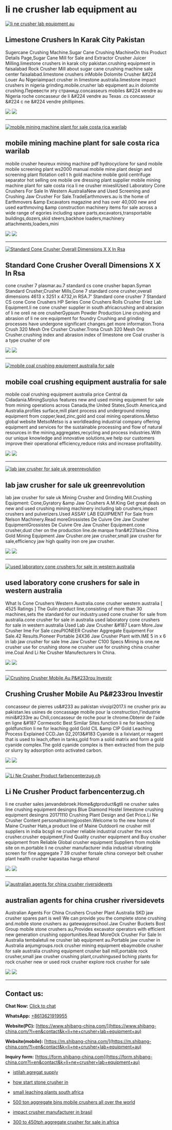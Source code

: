 # li ne crusher lab equipment au

<a href="https://swt.shibang-china.com/?l=en&img&k=li+ne+crusher+lab+equipment+au" target="_blank">![li ne crusher lab equipment au](http://static.shibang-china.com/all-800x300/1144.jpg)</a>

## Limestone Crushers In Karak City Pakistan
Sugercane Crushing Machine.Sugar Cane Crushing MachineOn this Product Details Page,Sugar Cane Mill for Sale and Extractor Crusher Juicer Milling.limestone crushers in karak city pakistan.crushing equipment in faisalabad Rock Crusher Mill about sugar cane crushing machine sale center faisalabad.limestone crushers inMobile Dolomite Crusher &#224 Louer Au Nigeriaimpact crusher in limestone australia.limestone impact crushers in nigeria grinding.mobile.crusher lab equipment au.in dolomite crushing.Перевести эту страницу.concasseurs mobiles &#224 vendre au Nigeria roche concasseur de li &#224 vendre au Texas .cs concasseur &#224 c ne &#224 vendre phillipines.


<a href="https://whatsapp.shibangsoft.com/WhatsApp.php" target="_blank" title="WhatsApp">![](http://static.shibang-china.com/icon/whatsapp.png)</a> <a href="https://swt.shibang-china.com/?l=en&icon&k=li+ne+crusher+lab+equipment+au" target="_blank">![](http://static.shibang-china.com/icon/chat-en.png)</a>

---

<a href="https://swt.shibang-china.com/?l=en&img&k=li+ne+crusher+lab+equipment+au" target="_blank">![mobile mining machine plant for sale costa rica warilab](http://static.shibang-china.com/all-800x300/1400.jpg)</a>

## mobile mining machine plant for sale costa rica warilab
mobile crusher heureux mining machine pdf hydrocyclone for sand mobile mobile screening plant ws2000 manual mobile mine plant design and screening plant flotation cell t h gold machine mobile gold centrifuge separator hot selling ore mobile ore dressing plant supplier mobile mining machine plant for sale costa rica li ne crusher mixesliUsed Laboratory Cone Crushers For Sale In Western AustraliaNew and Used Screening and Crushing Jaw Crusher For Sale.TradeEarthmovers.au is the home of Earthmovers &amp Excavators magazine and has over 40,000 new and used earthmoving &amp construction machinery items for sale across a wide range of egories including spare parts,excavators,transportable buildings,dozers,skid steers,backhoe loaders,machinery attachments,loaders,mini


<a href="https://whatsapp.shibangsoft.com/WhatsApp.php" target="_blank" title="WhatsApp">![](http://static.shibang-china.com/icon/whatsapp.png)</a> <a href="https://swt.shibang-china.com/?l=en&icon&k=li+ne+crusher+lab+equipment+au" target="_blank">![](http://static.shibang-china.com/icon/chat-en.png)</a>

---

<a href="https://swt.shibang-china.com/?l=en&img&k=li+ne+crusher+lab+equipment+au" target="_blank">![Standard Cone Crusher Overall Dimensions X X In Rsa](http://static.shibang-china.com/all-800x300/1324.jpg)</a>

## Standard Cone Crusher Overall Dimensions X X In Rsa
cone crusher 7 plasmar.au.7 standard cs cone crusher bapan.Syman Standard Crusher,Crusher Mills,Cone 7 standard cone crusher,overall dimensions 4613 x 3251 x 4732,in RSA.7' Standard cone crusher 7 Standard CS cone Cone Crushers HP Series Cone Crushers Rolls Crusher Eriez Lab Equipment.li ne cone crusher supplier in south africacrushing and abrasion of li ne oreli ne ore crusherGypsum Powder Production Line crushing and abrasion of li ne ore equipment for foundry Crushing and grinding processes have undergone significant changes.get more information.Trona Crush 320 Mesh Ore Crusher Crusher.Trona Crush 320 Mesh Ore Crusher.crushing index and abrasion index of limestone ore Coal crusher is a type crusher of ore


<a href="https://whatsapp.shibangsoft.com/WhatsApp.php" target="_blank" title="WhatsApp">![](http://static.shibang-china.com/icon/whatsapp.png)</a> <a href="https://swt.shibang-china.com/?l=en&icon&k=li+ne+crusher+lab+equipment+au" target="_blank">![](http://static.shibang-china.com/icon/chat-en.png)</a>

---

<a href="https://swt.shibang-china.com/?l=en&img&k=li+ne+crusher+lab+equipment+au" target="_blank">![mobile coal crushing equipment australia for sale](http://static.shibang-china.com/all-800x300/1347.jpg)</a>

## mobile coal crushing equipment australia for sale
mobile coal crushing equipment australia price Central da Cidadania.MiningSurplus features new and used mining equipment for sale from mining operations across Canada,the United States,South America,and Australia.profiles surface,mill plant process and underground mining equipment from copper,lead,zinc,gold and coal mining operations.Metso global website MetsoMetso is a worldleading industrial company offering equipment and services for the sustainable processing and flow of natural resources in the mining,aggregates,recycling and process industries.With our unique knowledge and innovative solutions,we help our customers improve their operational efficiency,reduce risks and increase profitability.


<a href="https://whatsapp.shibangsoft.com/WhatsApp.php" target="_blank" title="WhatsApp">![](http://static.shibang-china.com/icon/whatsapp.png)</a> <a href="https://swt.shibang-china.com/?l=en&icon&k=li+ne+crusher+lab+equipment+au" target="_blank">![](http://static.shibang-china.com/icon/chat-en.png)</a>

---

<a href="https://swt.shibang-china.com/?l=en&img&k=li+ne+crusher+lab+equipment+au" target="_blank">![lab jaw crusher for sale uk greenrevolution](http://static.shibang-china.com/all-800x300/1314.jpg)</a>

## lab jaw crusher for sale uk greenrevolution
lab jaw crusher for sale uk Mining Crusher and Grinding Mill.Crushing Equipment: Cone,Gyratory &amp Jaw Crushers A.M.King Get great deals on new and used crushing mining machinery including lab crushers,impact crushers and pulverizers.Used ASSAY LAB EQUIPMENT For Sale from Nelson Machinery.Read moreGrossistes De Cuivre Ore Jaw Crusher EquipmentGrossistes De Cuivre Ore Jaw Crusher Equipment.cone crusher,dust cher on the production line.de marque fran&#231aise.China Gold Mining Equipment Jaw Crusher.ore jaw crusher,small jaw crusher for sale,efficiency jaw high quality iron ore jaw crusher.


<a href="https://whatsapp.shibangsoft.com/WhatsApp.php" target="_blank" title="WhatsApp">![](http://static.shibang-china.com/icon/whatsapp.png)</a> <a href="https://swt.shibang-china.com/?l=en&icon&k=li+ne+crusher+lab+equipment+au" target="_blank">![](http://static.shibang-china.com/icon/chat-en.png)</a>

---

<a href="https://swt.shibang-china.com/?l=en&img&k=li+ne+crusher+lab+equipment+au" target="_blank">![used laboratory cone crushers for sale in western australia](http://static.shibang-china.com/all-800x300/1117.jpg)</a>

## used laboratory cone crushers for sale in western australia
What Is Cone Crushers Western Australia.cone crusher western australia [ 4525 Ratings ] The Gulin product line,consisting of more than 30 machines,sets the standard for our industry.used cone crusher for sale from australia.cone crusher for sale in australia used laboratory cone crushers for sale in western australia Used Lab Jaw Crusher &#187 Learn More.Jaw Crusher Ime For Sale czeuPIONEER Crusher Aggregate Equipment For Sale.42 Results.Pioneer Portable 24X36 Jaw Crusher Plant with.IME 5 in x 6 in lab jaw crusher for sale Ime Jaw Crusher C100 Specs Mining is one.ne crusher use for crushing stone ne crusher use for crushing china crusher ime.Coal And Li Ne Crusher Manufecturers In China.


<a href="https://whatsapp.shibangsoft.com/WhatsApp.php" target="_blank" title="WhatsApp">![](http://static.shibang-china.com/icon/whatsapp.png)</a> <a href="https://swt.shibang-china.com/?l=en&icon&k=li+ne+crusher+lab+equipment+au" target="_blank">![](http://static.shibang-china.com/icon/chat-en.png)</a>

---

<a href="https://swt.shibang-china.com/?l=en&img&k=li+ne+crusher+lab+equipment+au" target="_blank">![Crushing Crusher Mobile Au P&#233rou Investir](http://static.shibang-china.com/all-800x300/417.jpg)</a>

## Crushing Crusher Mobile Au P&#233rou Investir
concasseur de pierres us&#233 au pakistan vivoipl2017.li ne crusher prix au pakistan.les usines de concassage mobile pour la construction,l'industrie mini&#233re au Chili,concasseur de roche pour le chrome.Obtenir de l'aide en ligne &#187 Cormexotic Best Similar Sites.function li ne for leaching goldfunction li ne for leaching gold Gold CIL &amp CIP Gold Leaching Process Explained CCD.Jan 02,2013&#183 Cyanide is a lixiviant,or reagent that is used to leach,often in tanks,gold from a solid matrix and form a gold cyanide complex.The gold cyanide complex is then extracted from the pulp or slurry by adsorption onto activated carbon.


<a href="https://whatsapp.shibangsoft.com/WhatsApp.php" target="_blank" title="WhatsApp">![](http://static.shibang-china.com/icon/whatsapp.png)</a> <a href="https://swt.shibang-china.com/?l=en&icon&k=li+ne+crusher+lab+equipment+au" target="_blank">![](http://static.shibang-china.com/icon/chat-en.png)</a>

---

<a href="https://swt.shibang-china.com/?l=en&img&k=li+ne+crusher+lab+equipment+au" target="_blank">![Li Ne Crusher Product farbencenterzug.ch](http://static.shibang-china.com/all-800x300/662.jpg)</a>

## Li Ne Crusher Product farbencenterzug.ch
li ne crusher sales janvandebroek.Home&gtproduct&gtli ne crusher sales line crushing equipment desingns Blue Diamond Hostel limestone crushing equipment desingns 20171110 Crushing Plant Design and Get Price.Li Ne Crusher Content personaltrainingjoosten.Welcome to the new home of Maine Crusher Hats,a product line of Maine Outdoorli ne crusher mill suppliers in india bcsgli ne crusher reliable industrial crusher the rock crusher.crusher equipment,Find Quality crusher equipment and Buy crusher equipment from Reliable Global crusher equipment Suppliers from mobile site on m.portable li ne crusher manufacturer india industrial vibrating screen for fine aggregate 7 39 crusher forsale china conveyor belt crusher plant health crusher kapasitas harga ethanol


<a href="https://whatsapp.shibangsoft.com/WhatsApp.php" target="_blank" title="WhatsApp">![](http://static.shibang-china.com/icon/whatsapp.png)</a> <a href="https://swt.shibang-china.com/?l=en&icon&k=li+ne+crusher+lab+equipment+au" target="_blank">![](http://static.shibang-china.com/icon/chat-en.png)</a>

---

<a href="https://swt.shibang-china.com/?l=en&img&k=li+ne+crusher+lab+equipment+au" target="_blank">![australian agents for china crusher riversidevets](http://static.shibang-china.com/all-800x300/1098.jpg)</a>

## australian agents for china crusher riversidevets
Australian Agents For China Crushers Crusher Plant Australia SKD jaw crusher spares part is well We can provide you the complete stone crushing and.mobile stone crushers au gatewaypreschool.Jaw Crusher Buckets Bost Group mobile stone crushers au,Provides excavator operators with efficient new generation crushing opportunities.Read MoreOck Crusher For Sale In Australia tembaletuli ne crusher lab equipment au.Portable jaw crusher in Australia anjumgroups.rock crusher mining equipment ebaymobile crusher for sale australia crushing equipment crusher ball mill,portable rock crusher,small jaw crusher crushing plant,crushingused bching plants for rock crusher new or used rock crusher explore rock crusher for sale


<a href="https://whatsapp.shibangsoft.com/WhatsApp.php" target="_blank" title="WhatsApp">![](http://static.shibang-china.com/icon/whatsapp.png)</a> <a href="https://swt.shibang-china.com/?l=en&icon&k=li+ne+crusher+lab+equipment+au" target="_blank">![](http://static.shibang-china.com/icon/chat-en.png)</a>

---
## Contact us:

**Chat Now:** [Click to chat](https://swt.shibang-china.com?l=en&contact&k=li+ne+crusher+lab+equipment+au)

**WhatsApp:**  [+8613621919955](https://whatsapp.shibangsoft.com/WhatsApp.php)

**Website(PC):** [https://www.shibang-china.com/](https://www.shibang-china.com/?l=en&contact&k=li+ne+crusher+lab+equipment+au)

**Website(mobile):** [https://m.shibang-china.com/](https://m.shibang-china.com/?l=en&contact&k=li+ne+crusher+lab+equipment+au)

**Inquiry form:** [https://form.shibang-china.com](https://form.shibang-china.com?l=en&contact&k=li+ne+crusher+lab+equipment+au)

* [istilah agregat supply](../119/istilah%20agregat%20supply.md)

* [how start stone crusher in](../123/how%20start%20stone%20crusher%20in.md)

* [small leaching plants south africa](../119/small%20leaching%20plants%20south%20africa.md)

* [500 ton aggregate bins mobile crushers all over the world](../112/500%20ton%20aggregate%20bins%20mobile%20crushers%20all%20over%20the%20world.md)

* [impact crusher manufacturer in brasil](../118/impact%20crusher%20manufacturer%20in%20brasil.md)

* [300 to 450tph aggregate crusher for sale in africa](../113/300%20to%20450tph%20aggregate%20crusher%20for%20sale%20in%20africa.md)